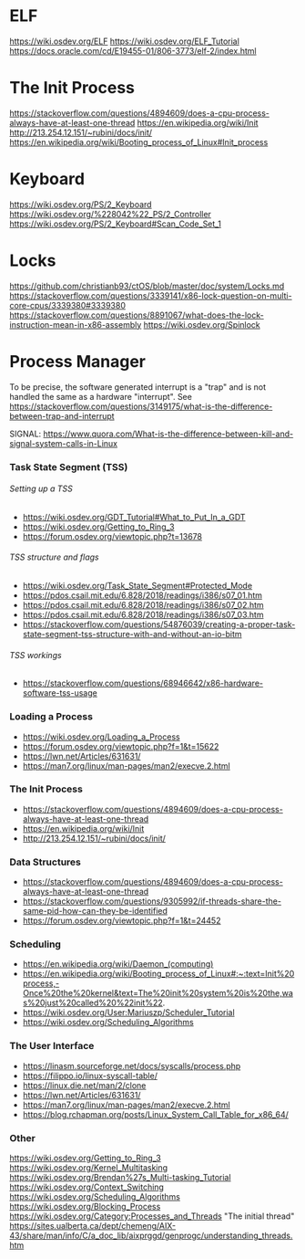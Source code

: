 # ELF
https://wiki.osdev.org/ELF
https://wiki.osdev.org/ELF_Tutorial
https://docs.oracle.com/cd/E19455-01/806-3773/elf-2/index.html

# The Init Process
https://stackoverflow.com/questions/4894609/does-a-cpu-process-always-have-at-least-one-thread
https://en.wikipedia.org/wiki/Init
http://213.254.12.151/~rubini/docs/init/
https://en.wikipedia.org/wiki/Booting_process_of_Linux#Init_process

# Keyboard
https://wiki.osdev.org/PS/2_Keyboard
https://wiki.osdev.org/%228042%22_PS/2_Controller
https://wiki.osdev.org/PS/2_Keyboard#Scan_Code_Set_1

# Locks
https://github.com/christianb93/ctOS/blob/master/doc/system/Locks.md
https://stackoverflow.com/questions/3339141/x86-lock-question-on-multi-core-cpus/3339380#3339380
https://stackoverflow.com/questions/8891067/what-does-the-lock-instruction-mean-in-x86-assembly
https://wiki.osdev.org/Spinlock

# Process Manager
To be precise, the software generated interrupt is a "trap" and is not handled the same as a hardware "interrupt". 
See https://stackoverflow.com/questions/3149175/what-is-the-difference-between-trap-and-interrupt

SIGNAL: https://www.quora.com/What-is-the-difference-between-kill-and-signal-system-calls-in-Linux

### Task State Segment (TSS)

###### Setting up a TSS
* https://wiki.osdev.org/GDT_Tutorial#What_to_Put_In_a_GDT
* https://wiki.osdev.org/Getting_to_Ring_3
* https://forum.osdev.org/viewtopic.php?t=13678

###### TSS structure and flags
* https://wiki.osdev.org/Task_State_Segment#Protected_Mode
* https://pdos.csail.mit.edu/6.828/2018/readings/i386/s07_01.htm
* https://pdos.csail.mit.edu/6.828/2018/readings/i386/s07_02.htm
* https://pdos.csail.mit.edu/6.828/2018/readings/i386/s07_03.htm
* https://stackoverflow.com/questions/54876039/creating-a-proper-task-state-segment-tss-structure-with-and-without-an-io-bitm

###### TSS workings
* https://stackoverflow.com/questions/68946642/x86-hardware-software-tss-usage

### Loading a Process
* https://wiki.osdev.org/Loading_a_Process
* https://forum.osdev.org/viewtopic.php?f=1&t=15622
* https://lwn.net/Articles/631631/
* https://man7.org/linux/man-pages/man2/execve.2.html

### The Init Process
* https://stackoverflow.com/questions/4894609/does-a-cpu-process-always-have-at-least-one-thread
* https://en.wikipedia.org/wiki/Init
* http://213.254.12.151/~rubini/docs/init/


### Data Structures
* https://stackoverflow.com/questions/4894609/does-a-cpu-process-always-have-at-least-one-thread
* https://stackoverflow.com/questions/9305992/if-threads-share-the-same-pid-how-can-they-be-identified
* https://forum.osdev.org/viewtopic.php?f=1&t=24452


### Scheduling
* https://en.wikipedia.org/wiki/Daemon_(computing)
* https://en.wikipedia.org/wiki/Booting_process_of_Linux#:~:text=Init%20process,-Once%20the%20kernel&text=The%20init%20system%20is%20the,was%20just%20called%20%22init%22.
* https://wiki.osdev.org/User:Mariuszp/Scheduler_Tutorial
* https://wiki.osdev.org/Scheduling_Algorithms


### The User Interface
* https://linasm.sourceforge.net/docs/syscalls/process.php
* https://filippo.io/linux-syscall-table/
* https://linux.die.net/man/2/clone
* https://lwn.net/Articles/631631/
* https://man7.org/linux/man-pages/man2/execve.2.html
* https://blog.rchapman.org/posts/Linux_System_Call_Table_for_x86_64/

### Other
https://wiki.osdev.org/Getting_to_Ring_3
https://wiki.osdev.org/Kernel_Multitasking
https://wiki.osdev.org/Brendan%27s_Multi-tasking_Tutorial
https://wiki.osdev.org/Context_Switching
https://wiki.osdev.org/Scheduling_Algorithms
https://wiki.osdev.org/Blocking_Process
https://wiki.osdev.org/Category:Processes_and_Threads
"The initial thread" https://sites.ualberta.ca/dept/chemeng/AIX-43/share/man/info/C/a_doc_lib/aixprggd/genprogc/understanding_threads.htm


<!--
Upon entry into the kernel, the kernel stack for the thread is loaded and the user stack, along with its execution state, is saved. Each thread may have its own stack or share a set of stacks.
The main advantage of each thread having its own kernel stack is that system calls can block inside of the kernel and easily resume later from that point. If a page fault or interrupt were to occur during a system call, then it's possible to switch to another context and back, and later complete the system call. However, a large number of threads could tie up a significant amount of memory, most of which would sit unused at any given time. Further, the constant switching of kernel threads may lead to higher cache misses and thus poorer performance. -->